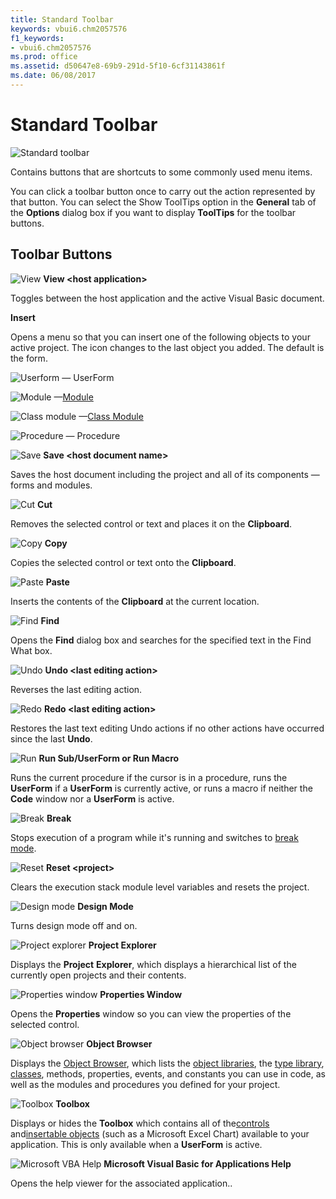 ```yaml
---
title: Standard Toolbar
keywords: vbui6.chm2057576
f1_keywords:
- vbui6.chm2057576
ms.prod: office
ms.assetid: d50647e8-69b9-291d-5f10-6cf31143861f
ms.date: 06/08/2017
---
```



# Standard Toolbar


![Standard toolbar](images/sbarvbe_ZA01201650.gif)



Contains buttons that are shortcuts to some commonly used menu items.

You can click a toolbar button once to carry out the action represented by that button. You can select the Show ToolTips option in the **General** tab of the **Options** dialog box if you want to display **ToolTips** for the toolbar buttons.


## Toolbar Buttons


![View](images/tbr_dgwa_ZA01201698.gif) **View <host application&gt;**

Toggles between the host application and the active Visual Basic document.

 **Insert**

Opens a menu so that you can insert one of the following objects to your active project. The icon changes to the last object you added. The default is the form.


![Userform](images/tbr_ufrm_ZA01201759.gif) — UserForm


![Module](images/tbr_mod_ZA01201714.gif) —[Module](vbe-glossary.md)


![Class module](images/tbr_cmod_ZA01201688.gif) —[Class Module](vbe-glossary.md)


![Procedure](images/tbr_proc_ZA01201726.gif) — Procedure


![Save](images/tbr_save_ZA01201736.gif) **Save <host document name&gt;**

Saves the host document including the project and all of its components — forms and modules.


![Cut](images/tbr_cut_ZA01201694.gif) **Cut**

Removes the selected control or text and places it on the **Clipboard**.


![Copy](images/tbr_copy_ZA01201692.gif) **Copy**

Copies the selected control or text onto the **Clipboard**.


![Paste](images/tbr_pste_ZA01201730.gif) **Paste**

Inserts the contents of the **Clipboard** at the current location.


![Find](images/tbr_find_ZA01201703.gif) **Find**

Opens the **Find** dialog box and searches for the specified text in the Find What box.


![Undo](images/tbr_undo_ZA01201762.gif) **Undo <last editing action&gt;**

Reverses the last editing action.


![Redo](images/tbr_redo_ZA01201734.gif) **Redo <last editing action&gt;**

Restores the last text editing Undo actions if no other actions have occurred since the last **Undo**.


![Run](images/tbr_strt_ZA01201751.gif) **Run Sub/UserForm or Run Macro**

Runs the current procedure if the cursor is in a procedure, runs the **UserForm** if a **UserForm** is currently active, or runs a macro if neither the **Code** window nor a **UserForm** is active.


![Break](images/tbr_brk_ZA01201682.gif) **Break**

Stops execution of a program while it's running and switches to [break mode](vbe-glossary.md).


![Reset](images/tbr_end_ZA01201701.gif) **Reset <project&gt;**

Clears the execution stack module level variables and resets the project.


![Design mode](images/tbr_dsgm_ZA01201699.gif) **Design Mode**

Turns design mode off and on.


![Project explorer](images/tbr_pexp_ZA01201722.gif) **Project Explorer**

Displays the **Project** **Explorer**, which displays a hierarchical list of the currently open projects and their contents.


![Properties window](images/tbr_prop_ZA01201727.gif) **Properties Window**

Opens the **Properties** window so you can view the properties of the selected control.


![Object browser](images/tbr_obbr_ZA01201718.gif) **Object Browser**

Displays the [Object Browser](vbe-glossary.md), which lists the [object libraries](vbe-glossary.md), the [type library](vbe-glossary.md), [classes](vbe-glossary.md), methods, properties, events, and constants you can use in code, as well as the modules and procedures you defined for your project.


![Toolbox](images/tbr_tbx_ZA01201755.gif) **Toolbox**

Displays or hides the **Toolbox** which contains all of the[controls](vbe-glossary.md) and[insertable objects](vbe-glossary.md) (such as a Microsoft Excel Chart) available to your application. This is only available when a **UserForm** is active.


![Microsoft VBA Help](images/tbr_ahlp_ZA01201669.gif) **Microsoft Visual Basic for Applications Help**

Opens the help viewer for the associated application..


